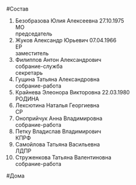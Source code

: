 #Состав  
1. Безобразова Юлия Алексеевна 27.10.1975  
    МО  
    председатель  
2. Жуков Александр Юрьевич 07.04.1966  
    ЕР  
    заместитель  
3. Филиппов Антон Александрович  
    собрание-служба  
    секретарь  
4. Гущина Татьяна Александровна  
    собрание-работа  
5. Крайнева Элеонора Викторовна 22.03.1980  
    РОДИНА  
6. Лексютина Наталья Георгиевна  
    СР  
7. Оноприйчук Анна Владимировна  
    собрание-работа  
8. Петку Владислав Владимирович  
    КПРФ  
9. Самойлова Татьяна Васильевна  
    ЛДПР  
10. Струженкова Татьяна Валентиновна  
    собрание-работа  
  
#Дома  
